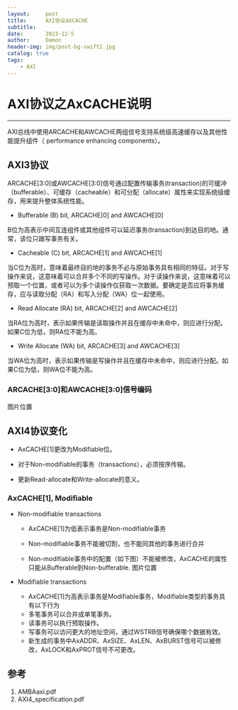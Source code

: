 ```yaml
---
layout:     post
title:      AXI协议AXCACHE
subtitle:   
date:       2023-12-5
author:     Damon
header-img: img/post-bg-swift2.jpg
catalog: true
tags:
    - AXI
---
```


# AXI协议之AxCACHE说明

------

AXI总线中使用ARCACHE和AWCACHE两组信号支持系统级高速缓存以及其他性能提升组件（ performance enhancing components）。

## AXI3协议

ARCACHE[3:0]或AWCACHE[3:0]信号通过配置传输事务(transaction)的可缓冲（bufferable）、可缓存（cacheable）和可分配（allocate）属性来实现系统级缓存，用来提升整体系统性能。

- Bufferable (B) bit, ARCACHE[0] and AWCACHE[0]

B位为高表示中间互连组件或其他组件可以延迟事务(transaction)到达目的地。通常，该位只跟写事务有关。

- Cacheable (C) bit, ARCACHE[1] and AWCACHE[1]

当C位为高时，意味着最终目的地的事务不必与原始事务具有相同的特征。对于写操作来说，这意味着可以合并多个不同的写操作。对于读操作来说，这意味着可以预取一个位置，或者可以为多个读操作仅获取一次数据。要确定是否应将事务缓存，应与读取分配（RA）和写入分配（WA）位一起使用。

- Read Allocate (RA) bit, ARCACHE[2] and AWCACHE[2]

当RA位为高时，表示如果传输是读取操作并且在缓存中未命中，则应进行分配。如果C位为低，则RA位不能为高。 

- Write Allocate (WA) bit, ARCACHE[3] and AWCACHE[3]

当WA位为高时，表示如果传输是写操作并且在缓存中未命中，则应进行分配。如果C位为低，则WA位不能为高。

### ARCACHE[3:0]和AWCACHE[3:0]信号编码

图片位置

## AXI4协议变化

- AxCACHE[1]更改为Modifiable位。

- 对于Non-modifiable的事务（transactions），必须按序传输。

- 更新Read-allocate和Write-allocate的意义。

### AxCACHE[1], Modifiable

- Non-modifiable transactions
  
  - AxCACHE[1]为低表示事务是Non-modifiable事务
  
  - Non-modifiable事务不能被切割，也不能同其他的事务进行合并
  
  - Non-modifiable事务中的配置（如下图）不能被修改，AxCACHE的属性只能从Bufferable到Non-bufferable.
    图片位置

- Modifiable transactions
  
  - AxCACHE[1]为高表示事务是Modifiable事务，Modifiable类型的事务具有以下行为
  - 多笔事务可以合并成单笔事务。
  - 读事务可以执行预取操作。
  - 写事务可以访问更大的地址空间，通过WSTRB信号确保哪个数据有效。
  - 新生成的事务中AxADDR、AxSIZE、AxLEN、AxBURST信号可以被修改，AxLOCK和AxPROT信号不可更改。

## 参考

1. AMBAaxi.pdf
2. AXI4_specification.pdf
